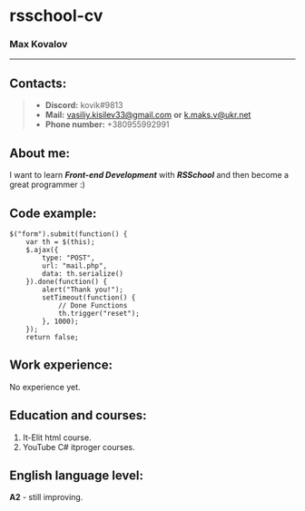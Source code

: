 # rsschool-cv
### Max Kovalov
---
## Contacts:
>* **Discord:** kovik#9813
>* **Mail:** vasiliy.kisilev33@gmail.com **or** k.maks.v@ukr.net
>* **Phone number:** +380955992991
## About me:
I want to learn ___Front-end Development___ with ___RSSchool___ and then become a great programmer :) 
## Code example:
	$("form").submit(function() { 
		var th = $(this);
		$.ajax({
			type: "POST",
			url: "mail.php", 
			data: th.serialize()
		}).done(function() {
			alert("Thank you!");
			setTimeout(function() {
				// Done Functions
				th.trigger("reset");
			}, 1000);
		});
		return false;
## Work experience:
No experience yet.
## Education and courses:
1. It-Elit html course.
2. YouTube C# itproger courses.
## English language level:
**A2** - still improving.